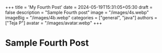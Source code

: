 +++
title = 'My Fourth Post'
date = 2024-05-19T15:31:05+05:30
draft = false
description = "Sample Fourth post"
image = "/images/4s.webp"
imageBig = "/images/4b.webp"
categories = ["general", "java"]
authors = ["Teja P"]
avatar = "/images/avatar.webp"
+++

# Sample Fourth Post
